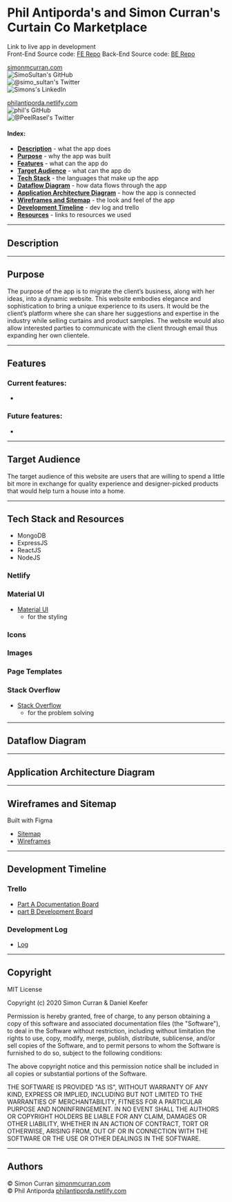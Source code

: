 # Phil Antiporda's and Simon Curran's Curtain Co Marketplace

<!-- The app: [thecurtain.co]()   -->
Link to live app in development  
Front-End Source code: [FE Repo](https://github.com/SimoSultan/curtainco_fe)
Back-End Source code: [BE Repo]()

[simonmcurran.com](https://www.simonmcurran.com/)  
![SimoSultan's GitHub](https://img.shields.io/github/followers/SimoSultan?logo=GitHub&style=for-the-badge)  
![@simo_sultan's Twitter](https://img.shields.io/twitter/follow/simo_sultan?color=%234183C4&logo=twitter&style=for-the-badge)  
![Simons's LinkedIn](https://img.shields.io/badge/linkedin-%230077B5.svg?&style=for-the-badge&logo=linkedin&logoColor=white)

[philantiporda.netlify.com](https://philantiporda.netlify.app/index.html)  
![phil's GitHub](https://img.shields.io/github/followers/philrussel21?logo=GitHub&style=for-the-badge)  
![@PeelRasel's Twitter](https://img.shields.io/twitter/follow/philrussel21?color=%234183C4&logo=twitter&style=for-the-badge)  
<!-- ![Phil's LinkedIn](https://img.shields.io/badge/linkedin-%230077B5.svg?&style=for-the-badge&logo=linkedin&logoColor=white) -->



#### Index:
- [**Description**](#Description) - what the app does
- [**Purpose**](#Purpose) - why the app was built
- [**Features**](#Features) - what can the app do
- [**Target Audience**](#Target-Audience) - what can the app do
- [**Tech Stack**](#Tech-Stack-and-Resources) - the languages that make up the app
- [**Dataflow Diagram**](#Dataflow-Diagram) - how data flows through the app
- [**Application Architecture Diagram**](#Application-Architecture-Diagram) - how the app is connected
- [**Wireframes and Sitemap**](#Wireframes-and-Sitemap) - the look and feel of the app
- [**Development Timeline**](#Development-Timeline) - dev log and trello
- [**Resources**](#Resources) - links to resources we used



---


## Description


---


## Purpose

The purpose of the app is to migrate the client’s business, along with her ideas, into a dynamic website. This website embodies elegance and sophistication to bring a unique experience to its users.
It would be the client’s platform where she can share her suggestions and expertise in the industry while selling curtains and product samples. The website would also allow interested parties to communicate with the client through email thus expanding her own clientele.

---

## Features	

### Current features:  

- 

### Future features:

- 

---


## Target Audience

The target audience of this website are users that are willing to spend a little bit more in exchange for quality experience and designer-picked products that would help turn a house into a home.

---


## Tech Stack and Resources

- MongoDB
- ExpressJS
- ReactJS
- NodeJS

### Netlify
<!-- - [Netlify](https://www.netlify.com/)
  - for deployment -->

### Material UI
- [Material UI](https://material-ui.com/)
  - for the styling

### Icons
<!-- - [Font Awesome](https://fontawesome.com/)
  - for the GitHub and Twitter icons in the footer -->

### Images
<!-- - [Canva](https://www.canva.com/design/DAEIOVa5ems/q-Y-EyYIIxNcoSLm1ATabA/edit)
  - for the logo... -->

### Page Templates
<!-- - [404 Page]()
  - 404 page... -->

### Stack Overflow
- [Stack Overflow](https://stackoverflow.com/)
  - for the problem solving

---


## Dataflow Diagram


---


## Application Architecture Diagram


---


## Wireframes and Sitemap

Built with Figma

- [Sitemap](https://www.figma.com/file/UHm86rh8y2z1ELencrFId1/Sitemap?node-id=0%3A1)
- [Wireframes](https://material-ui.com/)

---


## Development Timeline


### Trello

- [Part A Documentation Board](https://trello.com/b/VF6Vc7Ri/part-1-documentation)
- [part B Development Board](https://trello.com/b/bWDaFBft/part-2-code)

### Development Log
- [Log](./docs/dev-log.md)

---



## Copyright

MIT License

Copyright (c) 2020 Simon Curran & Daniel Keefer

Permission is hereby granted, free of charge, to any person obtaining a copy
of this software and associated documentation files (the "Software"), to deal
in the Software without restriction, including without limitation the rights
to use, copy, modify, merge, publish, distribute, sublicense, and/or sell
copies of the Software, and to permit persons to whom the Software is
furnished to do so, subject to the following conditions:

The above copyright notice and this permission notice shall be included in all
copies or substantial portions of the Software.

THE SOFTWARE IS PROVIDED "AS IS", WITHOUT WARRANTY OF ANY KIND, EXPRESS OR
IMPLIED, INCLUDING BUT NOT LIMITED TO THE WARRANTIES OF MERCHANTABILITY,
FITNESS FOR A PARTICULAR PURPOSE AND NONINFRINGEMENT. IN NO EVENT SHALL THE
AUTHORS OR COPYRIGHT HOLDERS BE LIABLE FOR ANY CLAIM, DAMAGES OR OTHER
LIABILITY, WHETHER IN AN ACTION OF CONTRACT, TORT OR OTHERWISE, ARISING FROM,
OUT OF OR IN CONNECTION WITH THE SOFTWARE OR THE USE OR OTHER DEALINGS IN THE
SOFTWARE.


---

## Authors

© Simon Curran [simonmcurran.com](https://www.simonmcurran.com/)  
© Phil Antiporda [philantiporda.netlify.com](https://philantiporda.netlify.app/index.html)